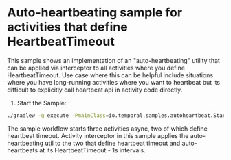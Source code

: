 # Auto-heartbeating sample for activities that define HeartbeatTimeout

This sample shows an implementation of an "auto-heartbeating" utility that can be applied via interceptor
to all activities where you define HeartbeatTimeout. Use case where this can be helpful include
situations where you have long-running activities where you want to heartbeat but its difficult 
to explicitly call heartbeat api in activity code directly. 

1. Start the Sample:
```bash
./gradlew -q execute -PmainClass=io.temporal.samples.autoheartbeat.Starter
```

The sample workflow starts three activities async, two of which define heartbeat timeout. 
Activity interceptor in this sample applies the auto-heartbeating util to the two that define heartbeat timeout
and auto-heartbeats at its HeartbeatTimeout - 1s intervals.